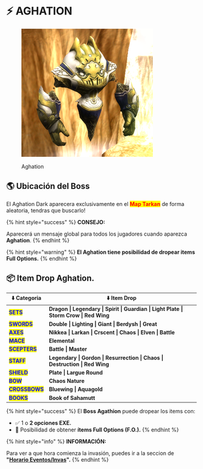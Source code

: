 # ⚡ AGHATION

<figure><img src="../.gitbook/assets/image (891).png" alt=""><figcaption><p>Aghation</p></figcaption></figure>

## 🌎 Ubicación del Boss

El Aghation Dark aparecera exclusivamente en el <mark style="color:red;">**Map Tarkan**</mark> de forma aleatoria, tendras que buscarlo!

{% hint style="success" %}
**CONSEJO:**

Aparecerá un mensaje global para todos los jugadores cuando aparezca **Aghation**.
{% endhint %}

{% hint style="warning" %}
**El Aghation tiene posibilidad de dropear items Full Options.**
{% endhint %}

## 📦 Item Drop Aghation.

| ⬇️ Categoria                                   | ⬇️ Item Drop                                                                           |
| ---------------------------------------------- | -------------------------------------------------------------------------------------- |
| <mark style="color:blue;">**SETS**</mark>      | **Dragon \| Legendary \| Spirit \| Guardian \| Light Plate \| Storm Crow \| Red Wing** |
| <mark style="color:blue;">**SWORDS**</mark>    | **Double \| Lighting \| Giant \| Berdysh \| Great**                                    |
| <mark style="color:blue;">**AXES**</mark>      | **Nikkea \| Larkan \| Crscent \| Chaos \| Elven \| Battle**                            |
| <mark style="color:blue;">**MACE**</mark>      | **Elemental**                                                                          |
| <mark style="color:blue;">**SCEPTERS**</mark>  | **Battle \| Master**                                                                   |
| <mark style="color:blue;">**STAFF**</mark>     | **Legendary \| Gordon \| Resurrection \| Chaos \| Destruction \| Red Wing**            |
| <mark style="color:blue;">**SHIELD**</mark>    | **Plate \| Largue Round**                                                              |
| <mark style="color:blue;">**BOW**</mark>       | **Chaos Nature**                                                                       |
| <mark style="color:blue;">**CROSSBOWS**</mark> | **Bluewing \| Aquagold**                                                               |
| <mark style="color:blue;">**BOOKS**</mark>     | **Book of Sahamutt**                                                                   |

{% hint style="success" %}
El **Boss Agathion** puede dropear los items con:

* ✅ 1 o **2 opciones EXE.**
* 🎯 Posibilidad de obtener **ítems Full Options (F.O.).**
{% endhint %}

{% hint style="info" %}
**INFORMACIÓN:**

Para ver a que hora comienza la invasión, puedes ir a la seccion de **"**[**Horario Eventos/Invas**](../guias-principales/cronograma-eventos.md)**".**
{% endhint %}

